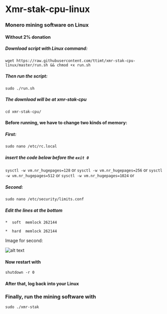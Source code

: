 # Xmr-stak-cpu-linux
### Monero mining software on Linux
#### Without 2% donation


##### Download script with Linux command: 
`wget https://raw.githubusercontent.com/ttimt/xmr-stak-cpu-linux/master/run.sh && chmod +x run.sh`

##### Then run the script:
`sudo ./run.sh`

##### The download will be at xmr-stak-cpu
`cd xmr-stak-cpu/`

#### Before running, we have to change two kinds of memory:

##### First:
`sudo nano /etc/rc.local`

##### insert the code below before the `exit 0`
`sysctl -w vm.nr_hugepages=128` or
`sysctl -w vm.nr_hugepages=256` or
`sysctl -w vm.nr_hugepages=512` or
`sysctl -w vm.nr_hugepages=1024` or

##### Second:
`sudo nano /etc/security/limits.conf`

##### Edit the lines at the bottom
`*  soft  memlock 262144`

`*  hard  memlock 262144`

Image for second:

![alt text](https://github.com/ttimt/xmr-stak-cpu-linux/raw/master/limits.PNG)

#### Now restart with 
`shutdown -r 0`

#### After that, log back into your Linux

### Finally, run the mining software with
`sudo ./xmr-stak`
